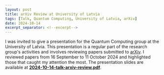 ```yaml
---
layout: post
title: arXiv Review at University of Latvia
tags: [Talk, Quantum Computing, University of Latvia, arXiv]
date: 2024-10-14
excerpt_separator: <!--excerpt-->
---
```


I was invited to give a presentation for the Quantum Computing group at the University of Latvia.
This presentation is a regular part of the research group's activities and
involves reviewing papers submitted to <a href="https://arxiv.org/">arXiv</a>.
I reviewed papers from 16 September to 11 October 2024 and highlighted those that caught my attention the most.
The presentation slides are available at
<a href="{{ site.baseurl }}/assets/slides/2024-10-14-talk-arxiv-review.pdf" target="_blank">
**2024-10-14-talk-arxiv-review.pdf**</a>.
